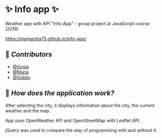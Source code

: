 # :sparkles: Info app :sparkles:

Weather app with API "Info-App" - group project at JavaScript course (2019)  

https://margareta75.github.io/info-app/

## :pushpin: _Contributors_
- [@Gosia](https://github.com/margareta75)
- [@Maria](https://github.com/monstermaria)
- [@Gabby](https://github.com/greenangel73)


## :pushpin: _How does the application work?_

After selecting the city, it displays information about the city, the current weather and the map.

App uses OpenWeather API and OpenStreetMap with Leaflet API.

jQuery was used to compare the way of programming with and without it.


